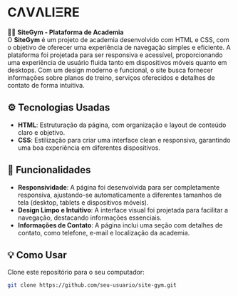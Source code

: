 # **CΛVΛLIΞRE**

🏋️‍♂️ **SiteGym - Plataforma de Academia**  
O **SiteGym** é um projeto de academia desenvolvido com HTML e CSS, com o objetivo de oferecer uma experiência de navegação simples e eficiente. A plataforma foi projetada para ser responsiva e acessível, proporcionando uma experiência de usuário fluida tanto em dispositivos móveis quanto em desktops. Com um design moderno e funcional, o site busca fornecer informações sobre planos de treino, serviços oferecidos e detalhes de contato de forma intuitiva.

## ⚙️ Tecnologias Usadas
- **HTML**: Estruturação da página, com organização e layout de conteúdo claro e objetivo.
- **CSS**: Estilização para criar uma interface clean e responsiva, garantindo uma boa experiência em diferentes dispositivos.

## 🧠 Funcionalidades
- **Responsividade**: A página foi desenvolvida para ser completamente responsiva, ajustando-se automaticamente a diferentes tamanhos de tela (desktop, tablets e dispositivos móveis).
- **Design Limpo e Intuitivo**: A interface visual foi projetada para facilitar a navegação, destacando informações essenciais.
- **Informações de Contato**: A página inclui uma seção com detalhes de contato, como telefone, e-mail e localização da academia.

## 💡 Como Usar
Clone este repositório para o seu computador:

```bash
git clone https://github.com/seu-usuario/site-gym.git
